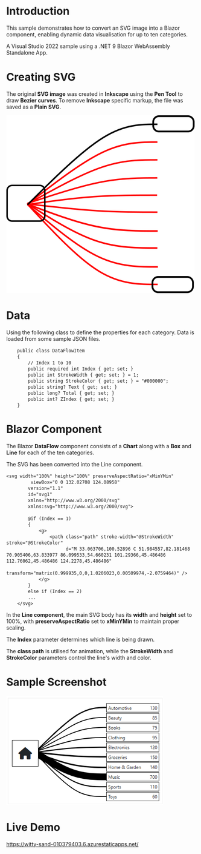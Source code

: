# Introduction 
This sample demonstrates how to convert an SVG image into a Blazor component, enabling dynamic data visualisation for up to ten categories.

A Visual Studio 2022 sample using a .NET 9 Blazor WebAssembly Standalone App.

# Creating SVG
The original **SVG image** was created in **Inkscape** using the **Pen Tool** to draw **Bezier curves**.
To remove **Inkscape** specific markup, the file was saved as a **Plain SVG**.

![SVG Mockup](Media/lines-plain.png)

# Data
Using the following class to define the properties for each category. Data is loaded from some sample JSON files.

```
    public class DataFlowItem
    {
        // Index 1 to 10
        public required int Index { get; set; }
        public int StrokeWidth { get; set; } = 1;
        public string StrokeColor { get; set; } = "#000000";
        public string? Text { get; set; }
        public long? Total { get; set; }
        public int? ZIndex { get; set; }
    }
```

# Blazor Component
The Blazor **DataFlow** component consists of a **Chart** along with a **Box** and **Line** for each of the ten categories.

The SVG has been converted into the Line component.

```
<svg width="100%" height="100%" preserveAspectRatio="xMinYMin"
         viewBox="0 0 132.02708 124.08958"
        version="1.1"
        id="svg1"
        xmlns="http://www.w3.org/2000/svg"
        xmlns:svg="http://www.w3.org/2000/svg">            

        @if (Index == 1)
        {        
            <g>
                <path class="path" stroke-width="@StrokeWidth" stroke="@StrokeColor"
                      d="M 33.063706,100.52896 C 51.984557,82.181468 70.905406,63.833977 86.099533,54.660231 101.29366,45.486486 112.76062,45.486486 124.2278,45.486486"                      
                      transform="matrix(0.999935,0,0,1.0206023,0.00509974,-2.0759464)" />
            </g>        
        }
        else if (Index == 2)
        ...
    </svg>
```

In the **Line component**, the main SVG body has its **width** and **height** set to 100%, with **preserveAspectRatio** set to **xMinYMin** to maintain proper scaling.

The **Index** parameter determines which line is being drawn.

The **class path** is utilised for animation, while the **StrokeWidth** and **StrokeColor** parameters control the line's width and color.

# Sample Screenshot

![Sample 1](Media/example.png)

# Live Demo

https://witty-sand-010379403.6.azurestaticapps.net/